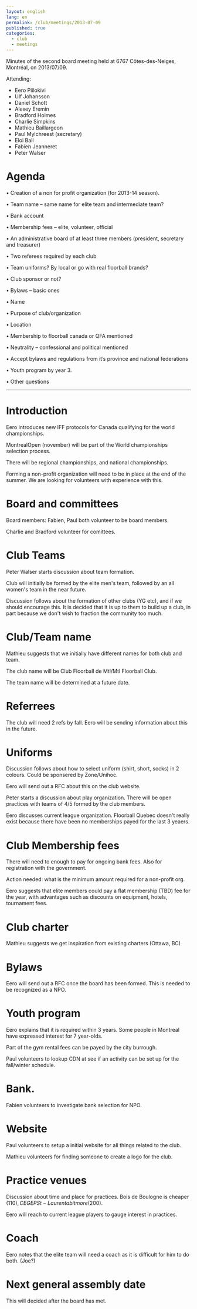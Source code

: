 ```yaml
---
layout: english
lang: en
permalink: /club/meetings/2013-07-09
published: true
categories:
  - club
  - meetings
---
```


Minutes of the second board meeting held at 6767 Côtes-des-Neiges,
Montréal, on 2013/07/09.

Attending:

* Eero Piilokivi
* Ulf Johansson
* Daniel Schott
* Alexey Eremin
* Bradford Holmes
* Charlie Simpkins
* Mathieu Baillargeon
* Paul Mylchreest (secretary)
* Eloi Bail
* Fabien Jeanneret
* Peter Walser


# Agenda

• Creation of a non for profit organization (for 2013-14 season).

• Team name – same name for elite team and intermediate team?

• Bank account

• Membership fees – elite, volunteer, official

• An administrative board of at least three members (president, secretary and treasurer)

• Two referees required by each club

• Team uniforms? By local or go with real floorball brands?

• Club sponsor or not?

• Bylaws – basic ones

• Name

• Purpose of club/organization

• Location

• Membership to floorball canada or QFA mentioned

• Neutrality – confessional and political mentioned

• Accept bylaws and regulations from it’s province and national federations

• Youth program by year 3.

• Other questions

-----------------------------------------------------------------------------------------------------

# Introduction

Eero introduces new IFF protocols for Canada qualifying for the world
championships.

MontrealOpen (november) will be part of the World championships selection
process.

There will be regional championships, and national championships.

Forming a non-profit organization will need to be in place at the end of the summer. We are looking
for volunteers with experience with this.


# Board and committees

Board members: Fabien, Paul both volunteer to be board members.

Charlie and Bradford volunteer for comittees.


# Club Teams

Peter Walser starts discussion about team formation.

Club will initially be formed by the elite men's team, followed by an
all women's team in the near future.

Discussion follows about the formation of other clubs (YG etc), and if
we should encourage this. It is decided that it is up to them to build
up a club, in part because we don't wish to fraction the community too
much.


# Club/Team name

Mathieu suggests that we initially have different names for both club
and team.

The club name will be Club Floorball de Mtl/Mtl Floorball Club.

The team name will be determined at a future date.


# Referrees

The club will need 2 refs by fall. Eero will be sending information
about this in the future.

# Uniforms

Discussion follows about how to select uniform (shirt, short, socks)
in 2 colours. Could be sponsered by Zone/Unihoc.

Eero will send out a RFC about this on the club website.

Peter starts a discussion about play organization. There will be open
practices with teams of 4/5 formed by the club members.

Eero discusses current league organization. Floorball Quebec doesn't
really exist because there have been no memberships payed for the last
3 yeaers.


# Club Membership fees

There will need to enough to pay for ongoing bank fees. Also for
registration with the government.

Action needed: what is the minimum amount required for a non-profit org.

Eero suggests that elite members could pay a flat membership (TBD) fee for
the year, with advantages such as discounts on equipment, hotels,
tournament fees.


# Club charter

Mathieu suggests we get inspiration from existing charters (Ottawa,
BC)


# Bylaws

Eero will send out a RFC once the board has been formed. This is needed
to be recognized as a NPO.


# Youth program

Eero explains that it is required within 3 years. Some people in
Montreal have expressed interest for 7 year-olds.

Part of the gym rental fees can be payed by the city burrough.

Paul volunteers to lookup CDN at see if an activity can be set up for
the fall/winter schedule.


# Bank.

Fabien volunteers to investigate bank selection for NPO.


# Website

Paul volunteers to setup a initial website for all things related to
the club.

Mathieu volunteers for finding someone to create a logo for the club.


# Practice venues

Discussion about time and place for practices. Bois de Boulogne is cheaper (110$),
CEGEP St-Laurent a bit more (200$).

Eero will reach to current league players to gauge interest in practices.


# Coach

Eero notes that the elite team will need a coach as it is difficult
for him to do both. (Joe?)


# Next general assembly date

This will decided after the board has met.
